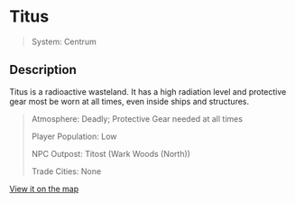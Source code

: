 # Titus

> System: Centrum

## Description

Titus is a radioactive wasteland. It has a high radiation level and protective gear most be worn at all times, even inside ships and structures.

> Atmosphere: Deadly; Protective Gear needed at all times
>
> Player Population: Low
>
> NPC Outpost: Titost (Wark Woods (North))
>
> Trade Cities: None

[View it on the map](https://dynmap.starlegacy.net/?worldname=Titus)
